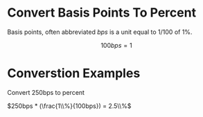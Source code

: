 # Convert Basis Points To Percent

Basis points, often abbreviated _bps_ is a unit equal to 1/100 of 1%.

```math
100bps = 1%
```

# Converstion Examples

Convert 250bps to percent

$250bps * (\frac{1\\%}{100bps}) = 2.5\\%$

